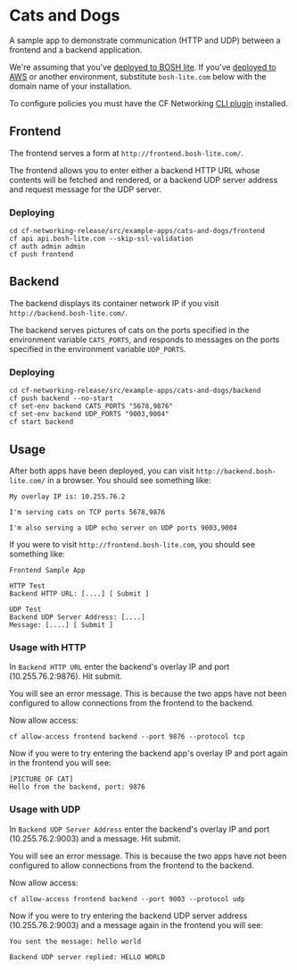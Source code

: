 # Cats and Dogs

A sample app to demonstrate communication (HTTP and UDP) between a frontend and a backend application.

We're assuming that you've [deployed to BOSH lite](../../../docs/bosh-lite.md).
If you've [deployed to AWS](../../../docs/aws.md) or another environment,
substitute `bosh-lite.com` below with the domain name of your installation.

To configure policies you must have the CF Networking
[CLI plugin](https://github.com/cloudfoundry-incubator/cf-networking-release/blob/develop/docs/CLI.md) installed.


## Frontend
The frontend serves a form at `http://frontend.bosh-lite.com/`.

The frontend allows you to enter either a backend HTTP URL whose
contents will be fetched and rendered, or a backend UDP server address
and request message for the UDP server.


### Deploying
```
cd cf-networking-release/src/example-apps/cats-and-dogs/frontend
cf api api.bosh-lite.com --skip-ssl-validation
cf auth admin admin
cf push frontend
```


## Backend
The backend displays its container network IP if you visit `http://backend.bosh-lite.com/`.

The backend serves pictures of cats on the ports specified in the environment variable `CATS_PORTS`,
and responds to messages on the ports specified in the environment variable `UDP_PORTS`.


### Deploying
```
cd cf-networking-release/src/example-apps/cats-and-dogs/backend
cf push backend --no-start
cf set-env backend CATS_PORTS "5678,9876"
cf set-env backend UDP_PORTS "9003,9004"
cf start backend
```


## Usage

After both apps have been deployed, you can visit `http://backend.bosh-lite.com/`
in a browser. You should see something like:

```
My overlay IP is: 10.255.76.2

I'm serving cats on TCP ports 5678,9876

I'm also serving a UDP echo server on UDP ports 9003,9004
```

If you were to visit `http://frontend.bosh-lite.com`, you should see something like:

```
Frontend Sample App

HTTP Test
Backend HTTP URL: [....] [ Submit ]

UDP Test
Backend UDP Server Address: [....]
Message: [....] [ Submit ]
```


### Usage with HTTP

In `Backend HTTP URL` enter the backend's overlay IP and port (10.255.76.2:9876).
Hit submit.

You will see an error message. This is because the two apps have not been
configured to allow connections from the frontend to the backend.

Now allow access:

```
cf allow-access frontend backend --port 9876 --protocol tcp
```

Now if you were to try entering the backend app's overlay IP and port again in the frontend you will see:

```
[PICTURE OF CAT]
Hello from the backend, port: 9876
```


### Usage with UDP

In `Backend UDP Server Address` enter the backend's overlay IP and port
(10.255.76.2:9003) and a message. Hit submit.

You will see an error message. This is because the two apps have not been
configured to allow connections from the frontend to the backend.

Now allow access:

```
cf allow-access frontend backend --port 9003 --protocol udp
```

Now if you were to try entering the backend UDP server address (10.255.76.2:9003)
and a message again in the frontend you will see:

```
You sent the message: hello world

Backend UDP server replied: HELLO WORLD
```
